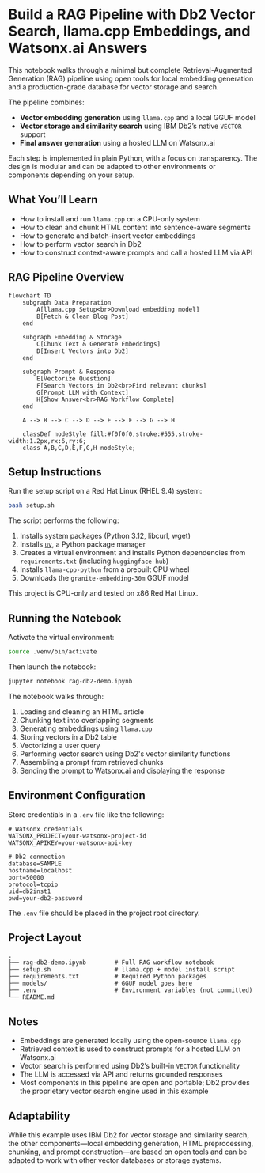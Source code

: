 # Build a RAG Pipeline with Db2 Vector Search, llama.cpp Embeddings, and Watsonx.ai Answers

This notebook walks through a minimal but complete Retrieval-Augmented Generation (RAG) pipeline using open tools for local embedding generation and a production-grade database for vector storage and search.

The pipeline combines:

* **Vector embedding generation** using `llama.cpp` and a local GGUF model
* **Vector storage and similarity search** using IBM Db2’s native `VECTOR` support
* **Final answer generation** using a hosted LLM on Watsonx.ai

Each step is implemented in plain Python, with a focus on transparency. The design is modular and can be adapted to other environments or components depending on your setup.

## What You’ll Learn

* How to install and run `llama.cpp` on a CPU-only system
* How to clean and chunk HTML content into sentence-aware segments
* How to generate and batch-insert vector embeddings
* How to perform vector search in Db2
* How to construct context-aware prompts and call a hosted LLM via API

## RAG Pipeline Overview

```mermaid
flowchart TD
    subgraph Data Preparation
        A[llama.cpp Setup<br>Download embedding model]
        B[Fetch & Clean Blog Post]
    end

    subgraph Embedding & Storage
        C[Chunk Text & Generate Embeddings]
        D[Insert Vectors into Db2]
    end

    subgraph Prompt & Response
        E[Vectorize Question]
        F[Search Vectors in Db2<br>Find relevant chunks]
        G[Prompt LLM with Context]
        H[Show Answer<br>RAG Workflow Complete]
    end

    A --> B --> C --> D --> E --> F --> G --> H

    classDef nodeStyle fill:#f0f0f0,stroke:#555,stroke-width:1.2px,rx:6,ry:6;
    class A,B,C,D,E,F,G,H nodeStyle;
```

## Setup Instructions

Run the setup script on a Red Hat Linux (RHEL 9.4) system:

```bash
bash setup.sh
```

The script performs the following:

1. Installs system packages (Python 3.12, libcurl, wget)
2. Installs [`uv`](https://github.com/astral-sh/uv), a Python package manager
3. Creates a virtual environment and installs Python dependencies from `requirements.txt` (including `huggingface-hub`)
4. Installs `llama-cpp-python` from a prebuilt CPU wheel
5. Downloads the `granite-embedding-30m` GGUF model

This project is CPU-only and tested on x86 Red Hat Linux.

## Running the Notebook

Activate the virtual environment:

```bash
source .venv/bin/activate
```

Then launch the notebook:

```bash
jupyter notebook rag-db2-demo.ipynb
```

The notebook walks through:

1. Loading and cleaning an HTML article
2. Chunking text into overlapping segments
3. Generating embeddings using `llama.cpp`
4. Storing vectors in a Db2 table
5. Vectorizing a user query
6. Performing vector search using Db2's vector similarity functions
7. Assembling a prompt from retrieved chunks
8. Sending the prompt to Watsonx.ai and displaying the response

## Environment Configuration

Store credentials in a `.env` file like the following:

```env
# Watsonx credentials
WATSONX_PROJECT=your-watsonx-project-id
WATSONX_APIKEY=your-watsonx-api-key

# Db2 connection
database=SAMPLE
hostname=localhost
port=50000
protocol=tcpip
uid=db2inst1
pwd=your-db2-password
```

The `.env` file should be placed in the project root directory.

## Project Layout

```
.
├── rag-db2-demo.ipynb        # Full RAG workflow notebook
├── setup.sh                  # llama.cpp + model install script
├── requirements.txt          # Required Python packages
├── models/                   # GGUF model goes here
├── .env                      # Environment variables (not committed)
└── README.md
```

## Notes

* Embeddings are generated locally using the open-source `llama.cpp`
* Retrieved context is used to construct prompts for a hosted LLM on Watsonx.ai
* Vector search is performed using Db2’s built-in `VECTOR` functionality
* The LLM is accessed via API and returns grounded responses
* Most components in this pipeline are open and portable; Db2 provides the proprietary vector search engine used in this example

## Adaptability

While this example uses IBM Db2 for vector storage and similarity search, the other components—local embedding generation, HTML preprocessing, chunking, and prompt construction—are based on open tools and can be adapted to work with other vector databases or storage systems.
